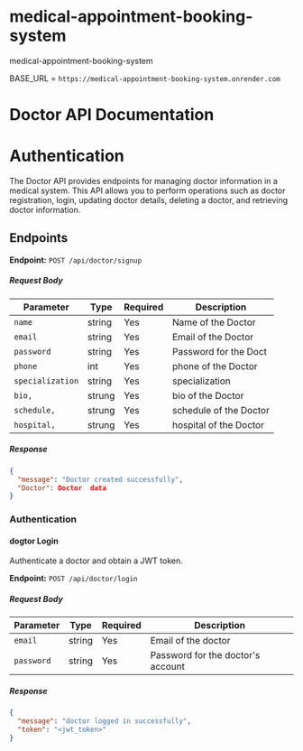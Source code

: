 # medical-appointment-booking-system
medical-appointment-booking-system

BASE_URL = `https://medical-appointment-booking-system.onrender.com`

# Doctor API Documentation

# Authentication

The Doctor API provides endpoints for managing doctor information in a medical system. This API allows you to perform operations such as doctor registration, login, updating doctor details, deleting a doctor, and retrieving doctor information.

## Endpoints


**Endpoint:** `POST /api/doctor/signup`

##### Request Body



| Parameter      | Type     | Required | Description           |
| ----------     | ------   | -------- | ------------------------- |
| `name`         | string   | Yes | Name of the Doctor    |
| `email`        | string   | Yes | Email of the Doctor   |
| `password`     | string   | Yes | Password for the Doct |
| `phone`        | int      | Yes | phone of the Doctor   |
|`specialization`| string   | Yes |  specialization       |
| `bio,`         | strung   | Yes | bio of the Doctor     |
| `schedule,`    | strung   | Yes | schedule of the Doctor|
| `hospital,`    | strung   | Yes | hospital of the Doctor|


##### Response

```json
{
  "message": "Doctor created successfully",
  "Doctor": Doctor  data
}
```


### Authentication

#### dogtor Login

Authenticate a doctor and obtain a JWT token.

**Endpoint:** `POST /api/doctor/login`

##### Request Body

| Parameter  | Type   | Required | Description                          |
| ---------- | ------ | -------- | ------------------------------------ |
| `email`    | string | Yes      | Email of the doctor                  |
| `password` | string | Yes      | Password for the doctor's account    |

##### Response

```json
{
  "message": "doctor logged in successfully",
  "token": "<jwt_token>"
}
```






